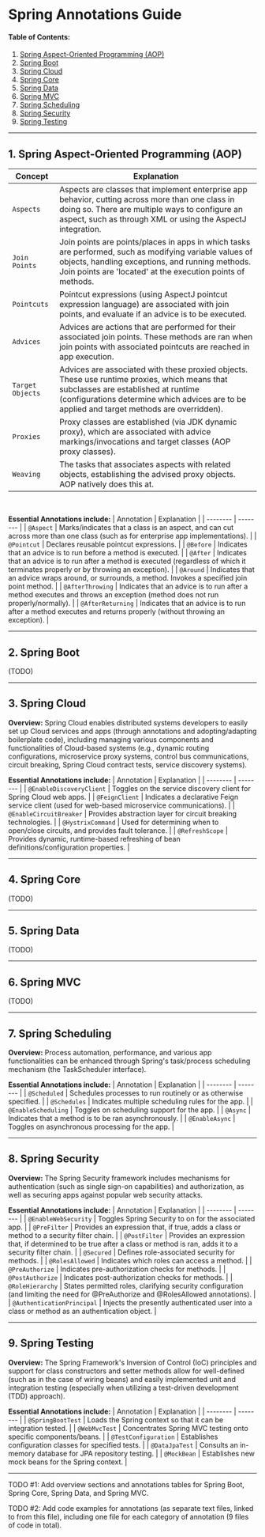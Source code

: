 # Spring Annotations Guide
  
#### Table of Contents:
  
1. [Spring Aspect-Oriented Programming (AOP)](#spring-aop)
2. [Spring Boot](#spring-boot)
3. [Spring Cloud](#spring-cloud)
4. [Spring Core](#spring-core)
5. [Spring Data](#spring-data)
6. [Spring MVC](#spring-mvc)
7. [Spring Scheduling](#spring-scheduling)
8. [Spring Security](#spring-security)
9. [Spring Testing](#spring-testing)
  
<hr />

## 1. <a name="spring-aop">Spring Aspect-Oriented Programming (AOP)</a>
  
| Concept | Explanation |
| -------- | -------- |
| `Aspects` | Aspects are classes that implement enterprise app behavior, cutting across more than one class in doing so. There are multiple ways to configure an aspect, such as through XML or using the AspectJ integration. |
| `Join Points` | Join points are points/places in apps in which tasks are performed, such as modifying variable values of objects, handling exceptions, and running methods. Join points are 'located' at the execution points of methods. |
| `Pointcuts` | Pointcut expressions (using AspectJ pointcut expression language) are associated with join points, and evaluate if an advice is to be executed. |
| `Advices` | Advices are actions that are performed for their associated join points. These methods are ran when join points with associated pointcuts are reached in app execution. |
| `Target Objects` | Advices are associated with these proxied objects. These use runtime proxies, which means that subclasses are established at runtime (configurations determine which advices are to be applied and target methods are overridden). |
| `Proxies` | Proxy classes are established (via JDK dynamic proxy), which are associated with advice markings/invocations and target classes (AOP proxy classes). |
| `Weaving` | The tasks that associates aspects with related objects, establishing the advised proxy objects. AOP natively does this at. |
<br />  

**Essential Annotations include:**
| Annotation | Explanation |
| -------- | -------- |
| `@Aspect` | Marks/indicates that a class is an aspect, and can cut across more than one class (such as for enterprise app implementations). |
| `@Pointcut` | Declares reusable pointcut expressions. |
| `@Before` | Indicates that an advice is to run before a method is executed. |
| `@After` | Indicates that an advice is to run after a method is executed (regardless of which it terminates properly or by throwing an exception). |
| `@Around` | Indicates that an advice wraps around, or surrounds, a method. Invokes a specified join point method. |
| `@AfterThrowing` | Indicates that an advice is to run after a method executes and throws an exception (method does not run properly/normally). |
| `@AfterReturning` | Indicates that an advice is to run after a method executes and returns properly (without throwing an exception). |

<hr />  

## 2. <a name="spring-boot">Spring Boot</a>
(TODO)
<hr />

## 3. <a name="spring-cloud">Spring Cloud</a>
  
**Overview:** Spring Cloud enables distributed systems developers to easily set up Cloud services and apps (through annotations and adopting/adapting boilerplate code), including managing various components and functionalities of Cloud-based systems (e.g., dynamic routing configurations, microservice proxy systems, control bus communications, circuit breaking, Spring Cloud contract tests, service discovery systems).
<br />
  
**Essential Annotations include:**
| Annotation | Explanation |
| -------- | -------- |
| `@EnableDiscoveryClient` | Toggles on the service discovery client for Spring Cloud web apps. |
| `@FeignClient` | Indicates a declarative Feign service client (used for web-based microservice communications). |
| `@EnableCircuitBreaker` | Provides abstraction layer for circuit breaking technologies. |
| `@HystrixCommand` | Used for determining when to open/close circuits, and provides fault tolerance. |
| `@RefreshScope` | Provides dynamic, runtime-based refreshing of bean definitions/configuration properties. |
<hr />

## 4. <a name="spring-core">Spring Core</a>
(TODO)
<hr />
  
## 5. <a name="spring-data">Spring Data</a>
(TODO)  
<hr />
  
## 6. <a name="spring-mvc">Spring MVC</a>
(TODO)
<hr />
  
## 7. <a name="spring-scheduling">Spring Scheduling</a>
  
**Overview:** Process automation, performance, and various app functionalities can be enhanced through Spring's task/process scheduling mechanism (the TaskScheduler interface).
<br />

**Essential Annotations include:**
| Annotation | Explanation |
| -------- | -------- |
| `@Scheduled` | Schedules processes to run routinely or as otherwise specified. |
| `@Schedules` | Indicates multiple scheduling rules for the app. |
| `@EnableScheduling` | Toggles on scheduling support for the app. |
| `@Async` | Indicates that a method is to be ran asynchronously. |
| `@EnableAsync` | Toggles on asynchronous processing for the app. | 
<hr />

## 8. <a name="spring-security">Spring Security</a>
  
**Overview:** The Spring Security framework includes mechanisms for authentication (such as single sign-on capabilities) and authorization, as well as securing apps against popular web security attacks. 
<br />
  
**Essential Annotations include:** 
| Annotation | Explanation |
| -------- | -------- |
| `@EnableWebSecurity` | Toggles Spring Security to on for the associated app. |
| `@PreFilter` | Provides an expression that, if true, adds a class or method to a security filter chain. |
| `@PostFilter` | Provides an expression that, if determined to be true after a class or method is ran, adds it to a security filter chain. |
| `@Secured` | Defines role-associated security for methods. |
| `@RolesAllowed` | Indicates which roles can access a method. |
| `@PreAuthorize` | Indicates pre-authorization checks for methods. |
| `@PostAuthorize` | Indicates post-authorization checks for methods. |
| `@RoleHierarchy` | States permitted roles, clarifying security configuration (and limiting the need for @PreAuthorize and @RolesAllowed annotations). |
| `@AuthenticationPrincipal` | Injects the presently authenticated user into a class or method as an authentication object. |

<hr />  

## 9. <a name="spring-testing">Spring Testing</a>

**Overview:** The Spring Framework's Inversion of Control (IoC) principles and support for class constructors and setter methods allow for well-defined (such as in the case of wiring beans) and easily implemented unit and integration testing (especially when utilizing a test-driven development (TDD) approach).
<br />
  
**Essential Annotations include:**
| Annotation | Explanation |
| -------- | -------- |
| `@SpringBootTest` | Loads the Spring context so that it can be integration tested. |
| `@WebMvcTest` | Concentrates Spring MVC testing onto specific components/beans. |
| `@TestConfiguration` | Establishes configuration classes for specified tests. |
| `@DataJpaTest` | Consults an in-memory database for JPA repository testing. |
| `@MockBean` | Establishes new mock beans for the Spring context. |
  
<hr />
  
TODO #1: Add overview sections and annotations tables for Spring Boot, Spring Core, Spring Data, and Spring MVC.
  
TODO #2: Add code examples for annotations (as separate text files, linked to from this file), including one file for each category of annotation (9 files of code in total).
